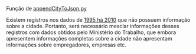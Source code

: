 
Função de [appendCityToJson.py](https://github.com/devmessias/brasillivre/blob/master/data/python1995-2010/appendCityToJson.py)


Existem registros nos dados de [1995 há 2010](https://github.com/devmessias/brasillivre/blob/master/data/json/) que não possuem informação sobre a cidade. Portanto, será necessário mesclar informações desses registros com dados obtidos pelo Ministério do Trabalho, que embora apresentem informações completas sobre a cidade não apresentam informações sobre empregadores, empresas etc.



